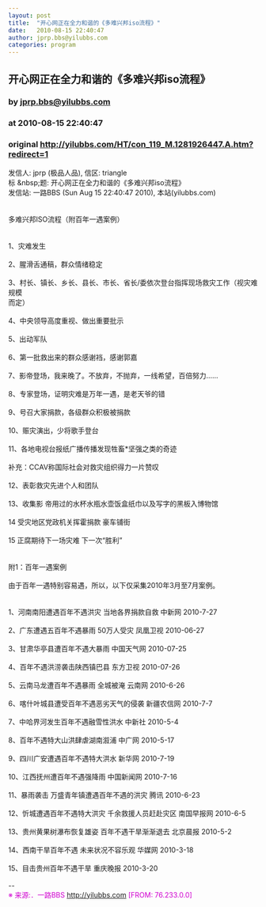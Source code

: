 ```yaml
---
layout: post
title:  "开心网正在全力和谐的《多难兴邦iso流程》"
date:   2010-08-15 22:40:47
author: jprp.bbs@yilubbs.com
categories: program
---
```


## 开心网正在全力和谐的《多难兴邦iso流程》
### by jprp.bbs@yilubbs.com
### at 2010-08-15 22:40:47
### original <http://yilubbs.com/HT/con_119_M.1281926447.A.htm?redirect=1>

发信人: jprp (极品人品), 信区: triangle
<br>标 &amp;nbsp;题: 开心网正在全力和谐的《多难兴邦iso流程》
<br>发信站: 一路BBS (Sun Aug 15 22:40:47 2010), 本站(yilubbs.com)
<br>
<br>
<br>多难兴邦ISO流程（附百年一遇案例）
<br>
<br>
<br>1、灾难发生
<br>
<br>2、腥滑舌通稿，群众情绪稳定
<br>
<br>3、村长、镇长、乡长、县长、市长、省长/委依次登台指挥现场救灾工作（视灾难规模
<br>而定）
<br>
<br>4、中央领导高度重视、做出重要批示
<br>
<br>5、出动军队
<br>
<br>6、第一批救出来的群众感谢裆，感谢郭嘉
<br>
<br>7、影帝登场，我来晚了。不放弃，不抛弃，一线希望，百倍努力......
<br>
<br>8、专家登场，证明灾难是万年一遇，是老天爷的错
<br>
<br>9、号召大家捐款，各级群众积极被捐款
<br>
<br>10、赈灾演出，少将歌手登台
<br>
<br>11、各地电视台报纸广播传播发现牲畜*坚强之类的奇迹
<br>
<br>补充：CCAV称国际社会对救灾组织得力一片赞叹
<br>
<br>12、表彰救灾先进个人和团队
<br>
<br>13、收集影 帝用过的水杯水瓶水壶饭盒纸巾以及写字的黑板入博物馆
<br>
<br>14 受灾地区党政机关挥霍捐款 豪车铺街
<br>
<br>15 正腐期待下一场灾难 下一次“胜利” 
<br>
<br>
<br>附1：百年一遇案例
<br>
<br>由于百年一遇特别容易遇，所以，以下仅采集2010年3月至7月案例。
<br>
<br>
<br>1、河南南阳遭遇百年不遇洪灾 当地各界捐款自救 中新网 2010-7-27
<br>
<br>2、广东遭遇五百年不遇暴雨 50万人受灾 凤凰卫视 2010-06-27
<br>
<br>3、甘肃华亭县遭百年不遇大暴雨 中国天气网 2010-07-25
<br>
<br>4、百年不遇洪涝袭击陕西镇巴县 东方卫视 2010-07-26
<br>
<br>5、云南马龙遭百年不遇暴雨 全城被淹 云南网 2010-6-26
<br>
<br>6、喀什叶城县遭受百年不遇恶劣天气的侵袭 新疆农信网 2010-7-7
<br>
<br>7、中哈界河发生百年不遇融雪性洪水 中新社 2010-5-4
<br>
<br>8、百年不遇特大山洪肆虐湖南溆浦 中广网 2010-5-17
<br>
<br>9、四川广安遭遇百年不遇特大洪水 新华网 2010-7-19
<br>
<br>10、江西抚州遭百年不遇强降雨 中国新闻网 2010-7-16
<br>
<br>11、暴雨袭击 万盛青年镇遭遇百年不遇的洪灾 腾讯 2010-6-23
<br>
<br>12、忻城遭遇百年不遇特大洪灾 千余救援人员赶赴灾区 南国早报网 2010-6-5
<br>
<br>13、贵州黄果树瀑布恢复雄姿 百年不遇干旱渐渐退去 北京晨报 2010-5-2
<br>
<br>14、西南干旱百年不遇 未来状况不容乐观 华媒网 2010-3-18
<br>
<br>15、目击贵州百年不遇干旱 重庆晚报 2010-3-20
<br>
<br>--
<br><font style="color:#d000d0">※ 来源:．一路BBS <a href="http://yilubbs.com">http://yilubbs.com</a> [FROM: 76.233.0.0]</font>
<br>